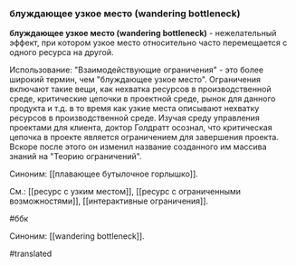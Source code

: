 ### блуждающее узкое место (wandering bottleneck)

**блуждающее узкое место (wandering bottleneck)** - нежелательный эффект, при котором узкое место относительно часто перемещается с одного ресурса на другой.

Использование: \"Взаимодействующие ограничения\" - это более широкий термин, чем \"блуждающее узкое место\". Ограничения включают такие вещи, как нехватка ресурсов в производственной среде, критические цепочки в проектной среде, рынок для данного продукта и т.д. в то время как узкие места описывают нехватку ресурсов в производственной среде. Изучая среду управления проектами для клиента, доктор Голдратт осознал, что критическая цепочка в проекте является ограничением для завершения проекта. Вскоре после этого он изменил название созданного им массива знаний на \"Теорию ограничений\".

Синоним: [[плавающее бутылочное горлышко]].

См.: [[ресурс с узким местом]], [[ресурс с ограниченными возможностями]], [[интерактивные ограничения]].

#ббк

Синоним: [[wandering bottleneck]].

#translated
